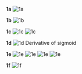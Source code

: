 **1a**
![1a](./images/IMG_1a.jpg)

**1b**
![1b](./images/IMG_1b.jpg)

**1c**
![1c](./images/IMG_1c_1.jpg)
![1c](./images/IMG_1c_2.jpg)

**1d**
![1d Derivative of sigmoid](./images/IMG_1d.jpg)

**1e**
![1e](./images/IMG_1e_1.jpg)
![1e](./images/IMG_1e_2.jpg)
![1e](./images/IMG_1e_3.jpg)
![1e](./images/IMG_1e_4.jpg)

**1f**
![1f](./images/IMG_1f.jpg)
